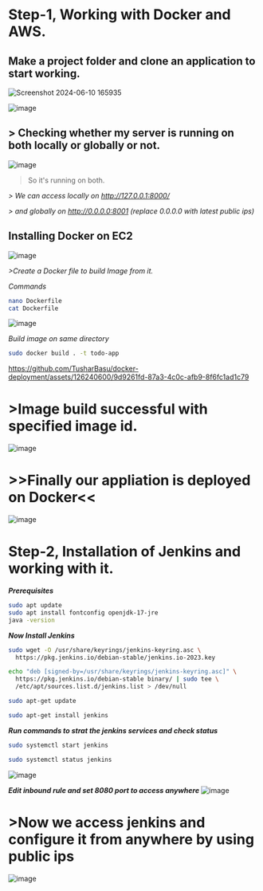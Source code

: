 # Step-1, Working with Docker and AWS.
## Make a project folder and clone an application to start working.

![Screenshot 2024-06-10 165935](https://github.com/TusharBasu/docker-deployment/assets/126240600/6058e08a-4078-4b24-a24a-e92af0aef3e4)


![image](https://github.com/TusharBasu/docker-deployment/assets/126240600/0e96479c-6a39-4553-b5c2-57bdc9ddb984)

## > Checking whether my server is running on both locally or globally or not.
![image](https://github.com/TusharBasu/docker-deployment/assets/126240600/0b9742d2-4bdf-4975-8a98-6acfc5f4b29d)

> So it's running on both.
> 
*> We can access locally on http://127.0.0.1:8000/*

*> and globally on http://0.0.0.0:8001 (replace 0.0.0.0 with latest public ips)*

## Installing Docker on EC2
![image](https://github.com/TusharBasu/docker-deployment/assets/126240600/9c3d79b0-d0b1-433a-acd2-b9f6386237f9)

*>Create a Docker file to build Image from it.*

*Commands*
````bash
nano Dockerfile
cat Dockerfile
````

![image](https://github.com/TusharBasu/docker-deployment/assets/126240600/d7cd6ada-d710-407b-9c1a-4957cddcc2ff)

*Build image on same directory*
````bash
sudo docker build . -t todo-app
````
https://github.com/TusharBasu/docker-deployment/assets/126240600/9d9261fd-87a3-4c0c-afb9-8f6fc1ad1c79

# >Image build successful with specified image id.

![image](https://github.com/TusharBasu/docker-deployment/assets/126240600/a517ef68-f577-4b57-ab4b-37297d420b89)

# >>Finally our appliation is deployed on Docker<<

![image](https://github.com/TusharBasu/docker-deployment/assets/126240600/cd6472d5-8f27-45c0-bc3e-bfaa70a7d423)

# Step-2, Installation of Jenkins and working with it. 
***Prerequisites***
````bash
sudo apt update
sudo apt install fontconfig openjdk-17-jre
java -version
````

***Now Install Jenkins***

````bash
sudo wget -O /usr/share/keyrings/jenkins-keyring.asc \
  https://pkg.jenkins.io/debian-stable/jenkins.io-2023.key

echo "deb [signed-by=/usr/share/keyrings/jenkins-keyring.asc]" \
  https://pkg.jenkins.io/debian-stable binary/ | sudo tee \
  /etc/apt/sources.list.d/jenkins.list > /dev/null

sudo apt-get update

sudo apt-get install jenkins

````

***Run commands to strat the jenkins services and check status***

````bash
sudo systemctl start jenkins
````

```bash
sudo systemctl status jenkins
```

![image](https://github.com/TusharBasu/Create-and-Run-CI-CD-Pipeline-Using-AWS-Docker-and-Jenkins/assets/126240600/f7e1bc04-2462-4c53-a429-2e080df37780)


***Edit inbound rule and set 8080 port to access anywhere***
![image](https://github.com/TusharBasu/Create-and-Run-CI-CD-Pipeline-Using-AWS-Docker-and-Jenkins/assets/126240600/378e8227-9d81-41f0-a9e2-089b4cb07181)


# >Now we access jenkins and configure it from anywhere by using public ips

![image](https://github.com/TusharBasu/Create-and-Run-CI-CD-Pipeline-Using-AWS-Docker-and-Jenkins/assets/126240600/839ee0f5-5a70-4aca-b047-939e06301818)






